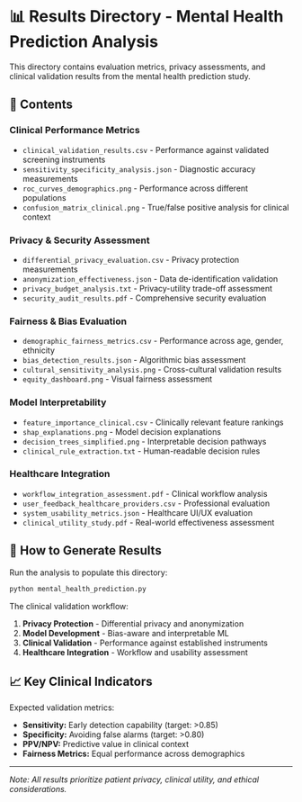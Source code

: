 # 📊 Results Directory - Mental Health Prediction Analysis

This directory contains evaluation metrics, privacy assessments, and clinical validation results from the mental health prediction study.

## 📁 Contents

### **Clinical Performance Metrics**
- `clinical_validation_results.csv` - Performance against validated screening instruments
- `sensitivity_specificity_analysis.json` - Diagnostic accuracy measurements
- `roc_curves_demographics.png` - Performance across different populations
- `confusion_matrix_clinical.png` - True/false positive analysis for clinical context

### **Privacy & Security Assessment**
- `differential_privacy_evaluation.csv` - Privacy protection measurements
- `anonymization_effectiveness.json` - Data de-identification validation
- `privacy_budget_analysis.txt` - Privacy-utility trade-off assessment
- `security_audit_results.pdf` - Comprehensive security evaluation

### **Fairness & Bias Evaluation**
- `demographic_fairness_metrics.csv` - Performance across age, gender, ethnicity
- `bias_detection_results.json` - Algorithmic bias assessment
- `cultural_sensitivity_analysis.png` - Cross-cultural validation results
- `equity_dashboard.png` - Visual fairness assessment

### **Model Interpretability**
- `feature_importance_clinical.csv` - Clinically relevant feature rankings
- `shap_explanations.png` - Model decision explanations
- `decision_trees_simplified.png` - Interpretable decision pathways
- `clinical_rule_extraction.txt` - Human-readable decision rules

### **Healthcare Integration**
- `workflow_integration_assessment.pdf` - Clinical workflow analysis
- `user_feedback_healthcare_providers.csv` - Professional evaluation
- `system_usability_metrics.json` - Healthcare UI/UX evaluation
- `clinical_utility_study.pdf` - Real-world effectiveness assessment

## 🎯 How to Generate Results

Run the analysis to populate this directory:
```bash
python mental_health_prediction.py
```

The clinical validation workflow:
1. **Privacy Protection** - Differential privacy and anonymization
2. **Model Development** - Bias-aware and interpretable ML
3. **Clinical Validation** - Performance against established instruments
4. **Healthcare Integration** - Workflow and usability assessment

## 📈 Key Clinical Indicators

Expected validation metrics:
- **Sensitivity:** Early detection capability (target: >0.85)
- **Specificity:** Avoiding false alarms (target: >0.80)
- **PPV/NPV:** Predictive value in clinical context
- **Fairness Metrics:** Equal performance across demographics

---

*Note: All results prioritize patient privacy, clinical utility, and ethical considerations.*
